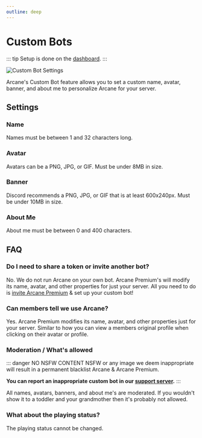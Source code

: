 ```yaml
---
outline: deep
---
```


# Custom Bots

::: tip
Setup is done on the [dashboard](../../../core/dashboard).
:::

![Custom Bot Settings](../images/custom-bot.png)

Arcane's Custom Bot feature allows you to set a custom name, avatar, banner, and about me to personalize Arcane for your server.

## Settings

### Name

Names must be between 1 and 32 characters long.

### Avatar

Avatars can be a PNG, JPG, or GIF. Must be under 8MB in size.

### Banner

Discord recommends a PNG, JPG, or GIF that is at least 600x240px. Must be under 10MB in size.

### About Me

About me must be between 0 and 400 characters.

## FAQ

### Do I need to share a token or invite another bot?

No. We do not run Arcane on your own bot. Arcane Premium's will modify its name, avatar, and other properties for just your server. All you need to do is [invite Arcane Premium](./premium#premium-bot) & set up your custom bot!

### Can members tell we use Arcane?

Yes. Arcane Premium modifies its name, avatar, and other properties just for your server. Similar to how you can view a members original profile when clicking on their avatar or profile.

### Moderation / What's allowed

::: danger NO NSFW CONTENT
NSFW or any image we deem inappropriate will result in a permanent blacklist Arcane & Arcane Premium.

**You can report an inappropriate custom bot in our [support server](https://discord.gg/arcane).**
:::

All names, avatars, banners, and about me's are moderated. If you wouldn't show it to a toddler and your grandmother then it's probably not allowed.

### What about the playing status?

The playing status cannot be changed.
